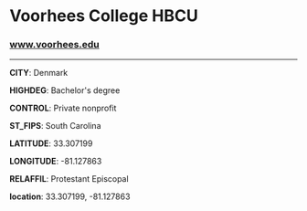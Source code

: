 # Voorhees College HBCU
### www.voorhees.edu
---
**CITY**: Denmark

**HIGHDEG**: Bachelor's degree

**CONTROL**: Private nonprofit

**ST_FIPS**: South Carolina

**LATITUDE**: 33.307199

**LONGITUDE**: -81.127863

**RELAFFIL**: Protestant Episcopal

**location**: 33.307199, -81.127863